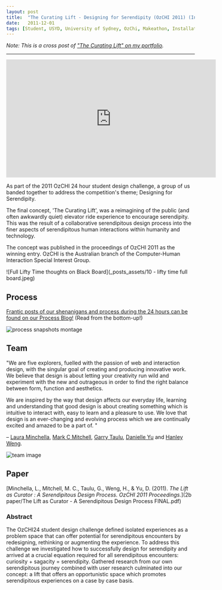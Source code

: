 ```yaml
---
layout: post
title:  "The Curating Lift - Designing for Serendipity (OzCHI 2011) (Installation, Concept)"
date:   2011-12-01
tags: [Student, USYD, University of Sydney, OzChi, Makeathon, Installation, Concept, User Research]
---
```


_Note: This is a cross post of ["The Curating Lift" on my portfolio](http://www.hanleyweng.com/#/the-curating-lift/)._

---

<iframe width="560" height="315" src="https://www.youtube.com/embed/s08dipGk_fA" frameborder="0" allowfullscreen></iframe>

As part of the 2011 OzCHI 24 hour student design challenge, a group of us banded together to address the competition's theme; Designing for Serendipity. 

The final concept, 'The Curating Lift', was a reimagining of the public (and often awkwardly quiet) elevator ride experience to encourage serendipity. This was the result of a collaborative serendipitous design process into the finer aspects of serendipitous human interactions within humanity and technology.

The concept was published in the proceedings of OzCHI 2011 as the winning entry. OzCHI is the Australian branch of the Computer-Human Interaction Special Interest Group.

![Full Lifty Time thoughts on Black Board](_posts_assets/10 - lifty time full board.jpeg)

## Process

[Frantic posts of our shenanigans and process during the 24 hours can be found on our Process Blog!](http://thatsentientfeeling.blogspot.com.au/) (Read from the bottom-up!)

![process snapshots montage](_posts_assets/process_snapshots_montage.png)

## Team

"We are five explorers, fuelled with the passion of web and interaction design, with the singular goal of creating and producing innovative work. We believe that design is about letting your creativity run wild and experiment with the new and outrageous in order to find the right balance between form, function and aesthetics.

We are inspired by the way that design affects our everyday life, learning and understanding that good design is about creating something which is intuitive to interact with, easy to learn and a pleasure to use. We love that design is an ever-changing and evolving process which we are continually excited and amazed to be a part of. "

– [Laura Minchella](https://twitter.com/lauraminchella), [Mark C Mitchell](http://www.markcmitchell.net/), [Garry Taulu](http://garrytaulu.com/), [Danielle Yu](https://www.linkedin.com/in/yudanielle) and [Hanley Weng](http://www.hanleyweng.com/). 

![team image](_posts_assets/team_image.jpg)

## Paper

[Minchella, L., Mitchell, M. C., Taulu, G., Weng, H., & Yu, D. (2011). *The Lift as Curator : A Serendipitous Design Process.* _OzCHI 2011 Proceedings._](2b paper/The Lift as Curator - A Serendipitous Design Process FINAL.pdf)

### Abstract

The OzCHI24 student design challenge defined isolated experiences as a problem space that can offer potential for serendipitous encounters by redesigning, rethinking or augmenting the experience. To address this challenge we investigated how to successfully design for serendipity and arrived at a crucial equation required for all serendipitous encounters: curiosity + sagacity = serendipity. Gathered research from our own serendipitous journey combined with user research culminated into our concept: a lift that offers an opportunistic space which promotes serendipitous experiences on a case by case basis.